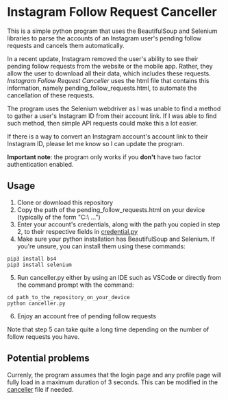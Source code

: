 # Instagram Follow Request Canceller

This is a simple python program that uses the BeautifulSoup and Selenium libraries to parse the accounts of an Instagram user's pending follow requests and cancels them automatically.

In a recent update, Instagram removed the user's ability to see their pending follow requests from the website or the mobile app. Rather, they allow the user to download all their data, which includes these requests. _Instagram Follow Request Canceller_ uses the html file that contains this information, namely pending_follow_requests.html, to automate the cancellation of these requests.

The program uses the Selenium webdriver as I was unable to find a method to gather a user's Instagram ID from their account link. If I was able to find such method, then simple API requests could make this a lot easier.

If there is a way to convert an Instagram account's account link to their Instagram ID, please let me know so I can update the program.

**Important note**: the program only works if you **don't** have two factor authentication enabled.

## Usage

1. Clone or download this repository
2. Copy the path of the pending_follow_requests.html on your device (typically of the form "C:\ ...")
3. Enter your account's credentials, along with the path you copied in step 2, to their respective fields in [credential.py](credentials.py)
4. Make sure your python installation has BeautifulSoup and Selenium. If you're unsure, you can install them using these commands:

```shell
pip3 install bs4
pip3 install selenium
```

5. Run canceller.py either by using an IDE such as VSCode or directly from the command prompt with the command:

```shell
cd path_to_the_repository_on_your_device
python canceller.py
```

6. Enjoy an account free of pending follow requests

Note that step 5 can take quite a long time depending on the number of follow requests you have.

## Potential problems

Currenly, the program assumes that the login page and any profile page will fully load in a maximum duration of 3 seconds. This can be modified in the [canceller](canceller.py) file if needed.
